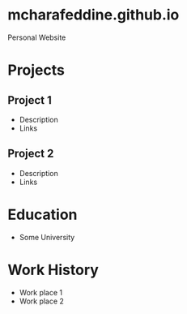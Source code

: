 # mcharafeddine.github.io
Personal Website

# Projects
## Project 1
- Description
- Links

## Project 2
- Description
- Links

# Education
- Some University

# Work History
- Work place 1
- Work place 2

